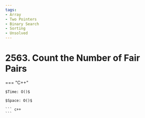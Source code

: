 ```yaml
---
tags:
- Array
- Two Pointers
- Binary Search
- Sorting
- Unsolved
---
```



# 2563. Count the Number of Fair Pairs

=== "C++"

    $Time: O()$

    $Space: O()$

    ``` c++
    ```